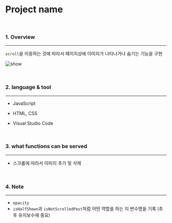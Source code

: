 # Project name

<br>

### 1. Overview
---

`scroll`을 이동하는 것에 따라서 페이지상에 이미지가 나타나거나 숨기는 기능을 구현

![show](\README.assets/ezgif.com-gif-maker.gif)




<br>


### 2. language & tool 
---

- JavaScript

- HTML, CSS
- Visual Studio Code

<br>


### 3. what functions can be served
---

- 스크롤에 따라서 이미지 추가 및 삭제

<br>

### 4. Note
---

- `opacity`
- `isHalfShown`과 `isNotScrolledPast`처럼 어떤 역할을 하는 지 변수명을 기록 (추후 유지보수에 중요)

